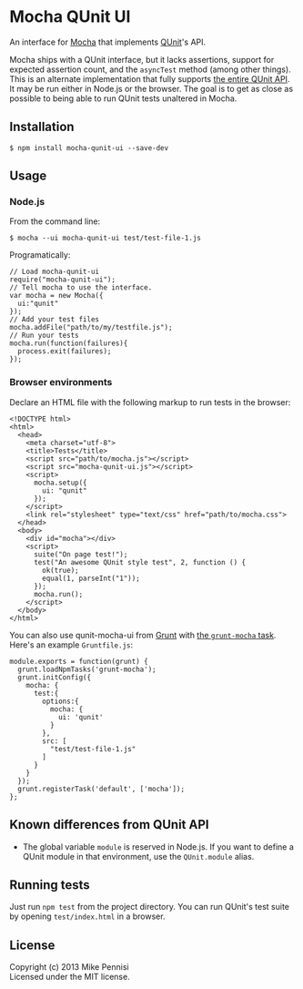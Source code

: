 # Mocha QUnit UI

An interface for [Mocha](http://visionmedia.github.io/mocha/) that implements
[QUnit](http://qunitjs.com/)'s API.

Mocha ships with a QUnit interface, but it lacks assertions, support for
expected assertion count, and the `asyncTest` method (among other things). This
is an alternate implementation that fully supports [the entire QUnit
API](http://api.qunitjs.com/). It may be run either in Node.js or the browser.
The goal is to get as close as possible to being able to run QUnit tests
unaltered in Mocha.

## Installation

    $ npm install mocha-qunit-ui --save-dev

## Usage

### Node.js

From the command line:

    $ mocha --ui mocha-qunit-ui test/test-file-1.js

Programatically:

    // Load mocha-qunit-ui
    require("mocha-qunit-ui");
    // Tell mocha to use the interface.
    var mocha = new Mocha({
      ui:"qunit"
    });
    // Add your test files
    mocha.addFile("path/to/my/testfile.js");
    // Run your tests
    mocha.run(function(failures){
      process.exit(failures);
    });

### Browser environments

Declare an HTML file with the following markup to run tests in the browser:

    <!DOCTYPE html>
    <html>
      <head>
        <meta charset="utf-8">
        <title>Tests</title>
        <script src="path/to/mocha.js"></script>
        <script src="mocha-qunit-ui.js"></script>
        <script>
          mocha.setup({
            ui: "qunit"
          });
        </script>
        <link rel="stylesheet" type="text/css" href="path/to/mocha.css">
      </head>
      <body>
        <div id="mocha"></div>
        <script>
          suite("On page test!");
          test("An awesome QUnit style test", 2, function () {
            ok(true);
            equal(1, parseInt("1"));
          });
          mocha.run();
        </script>
      </body>
    </html>

You can also use qunit-mocha-ui from [Grunt](http://gruntjs.com/) with [the
`grunt-mocha` task](https://github.com/kmiyashiro/grunt-mocha). Here's an
example `Gruntfile.js`:

    module.exports = function(grunt) {
      grunt.loadNpmTasks('grunt-mocha');
      grunt.initConfig({
        mocha: {
          test:{
            options:{
              mocha: {
                ui: 'qunit'
              }
            },
            src: [
              "test/test-file-1.js"
            ]
          }
        }
      });
      grunt.registerTask('default', ['mocha']);
    };

## Known differences from QUnit API

* The global variable `module` is reserved in Node.js. If you want to define a
  QUnit module in that environment, use the `QUnit.module` alias.

## Running tests

Just run `npm test` from the project directory. You can run QUnit's test suite
by opening `test/index.html` in a browser.

## License

Copyright (c) 2013 Mike Pennisi  
Licensed under the MIT license.
